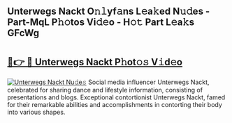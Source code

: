 ## Unterwegs Nackt O𝚗𝚕yf𝚊ns L𝚎a𝚔ed N𝚞𝚍es - Part-MqL P𝚑𝚘tos Vi𝚍𝚎o - H𝚘𝚝 Part L𝚎a𝚔s GFcWg

# <h2><a href="http://kf7g45r.oniu.top/?m=Unterwegs+Nackt">🔗👉 🔴 Unterwegs Nackt P𝚑ot𝚘𝚜 V𝚒d𝚎o</a></h2>

[![Unterwegs Nackt Nu𝚍e𝚜](https://i.imgur.com/0qMVB7G.gif)](http://kf7g45r.oniu.top/?m=Unterwegs+Nackt)
Social media influencer Unterwegs Nackt, celebrated for sharing dance and lifestyle information, consisting of presentations and blogs. Exceptional contortionist Unterwegs Nackt, famed for their remarkable abilities and accomplishments in contorting their body into various shapes.  
